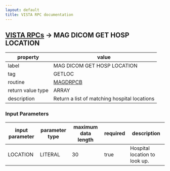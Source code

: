 ```yaml
---
layout: default
title: VISTA RPC documentation
---
```




## [VISTA RPCs](TableOfContent.md) &#8594; MAG DICOM GET HOSP LOCATION 

 property | value 
--- | --- 
 label | MAG DICOM GET HOSP LOCATION
 tag | GETLOC
 routine | [MAGDRPCB](http://code.osehra.org/dox/Routine_MAGDRPCB_source.html)
 return value type | ARRAY
 description | Return a list of matching hospital locations

### Input Parameters

| input parameter | parameter type | maximum data length | required | description | 
| --- | --- | --- | --- | --- | 
| LOCATION | LITERAL | 30 | true | Hospital location to look up. | 